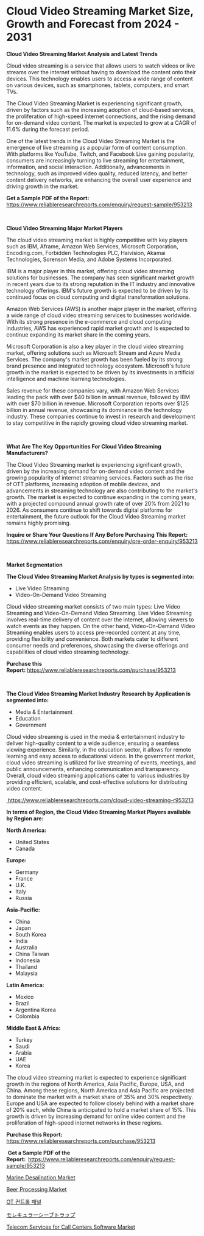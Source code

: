 <p><h1>Cloud Video Streaming Market Size, Growth and Forecast from 2024 - 2031</h1></p><p><strong>Cloud Video Streaming Market Analysis and Latest Trends</strong></p>
<p><p>Cloud video streaming is a service that allows users to watch videos or live streams over the internet without having to download the content onto their devices. This technology enables users to access a wide range of content on various devices, such as smartphones, tablets, computers, and smart TVs.</p><p>The Cloud Video Streaming Market is experiencing significant growth, driven by factors such as the increasing adoption of cloud-based services, the proliferation of high-speed internet connections, and the rising demand for on-demand video content. The market is expected to grow at a CAGR of 11.6% during the forecast period.</p><p>One of the latest trends in the Cloud Video Streaming Market is the emergence of live streaming as a popular form of content consumption. With platforms like YouTube, Twitch, and Facebook Live gaining popularity, consumers are increasingly turning to live streaming for entertainment, information, and social interaction. Additionally, advancements in technology, such as improved video quality, reduced latency, and better content delivery networks, are enhancing the overall user experience and driving growth in the market.</p></p>
<p><strong>Get a Sample PDF of the Report:&nbsp;</strong> <a href="https://www.reliableresearchreports.com/enquiry/request-sample/953213">https://www.reliableresearchreports.com/enquiry/request-sample/953213</a></p>
<p>&nbsp;</p>
<p><strong>Cloud Video Streaming Major Market Players</strong></p>
<p><p>The cloud video streaming market is highly competitive with key players such as IBM, Aframe, Amazon Web Services, Microsoft Corporation, Encoding.com, Forbidden Technologies PLC, Haivision, Akamai Technologies, Sorenson Media, and Adobe Systems Incorporated. </p><p>IBM is a major player in this market, offering cloud video streaming solutions for businesses. The company has seen significant market growth in recent years due to its strong reputation in the IT industry and innovative technology offerings. IBM's future growth is expected to be driven by its continued focus on cloud computing and digital transformation solutions.</p><p>Amazon Web Services (AWS) is another major player in the market, offering a wide range of cloud video streaming services to businesses worldwide. With its strong presence in the e-commerce and cloud computing industries, AWS has experienced rapid market growth and is expected to continue expanding its market share in the coming years.</p><p>Microsoft Corporation is also a key player in the cloud video streaming market, offering solutions such as Microsoft Stream and Azure Media Services. The company's market growth has been fueled by its strong brand presence and integrated technology ecosystem. Microsoft's future growth in the market is expected to be driven by its investments in artificial intelligence and machine learning technologies.</p><p>Sales revenue for these companies vary, with Amazon Web Services leading the pack with over $40 billion in annual revenue, followed by IBM with over $70 billion in revenue. Microsoft Corporation reports over $125 billion in annual revenue, showcasing its dominance in the technology industry. These companies continue to invest in research and development to stay competitive in the rapidly growing cloud video streaming market.</p></p>
<p>&nbsp;</p>
<p><strong>What Are The Key Opportunities For Cloud Video Streaming Manufacturers?</strong></p>
<p><p>The Cloud Video Streaming market is experiencing significant growth, driven by the increasing demand for on-demand video content and the growing popularity of internet streaming services. Factors such as the rise of OTT platforms, increasing adoption of mobile devices, and advancements in streaming technology are also contributing to the market's growth. The market is expected to continue expanding in the coming years, with a projected compound annual growth rate of over 20% from 2021 to 2026. As consumers continue to shift towards digital platforms for entertainment, the future outlook for the Cloud Video Streaming market remains highly promising.</p></p>
<p><strong>Inquire or Share Your Questions If Any Before Purchasing This Report:</strong> <a href="https://www.reliableresearchreports.com/enquiry/pre-order-enquiry/953213">https://www.reliableresearchreports.com/enquiry/pre-order-enquiry/953213</a></p>
<p>&nbsp;</p>
<p><strong>Market Segmentation</strong></p>
<p><strong>The Cloud Video Streaming Market Analysis by types is segmented into:</strong></p>
<p><ul><li>Live Video Streaming</li><li>Video-On-Demand Video Streaming</li></ul></p>
<p><p>Cloud video streaming market consists of two main types: Live Video Streaming and Video-On-Demand Video Streaming. Live Video Streaming involves real-time delivery of content over the internet, allowing viewers to watch events as they happen. On the other hand, Video-On-Demand Video Streaming enables users to access pre-recorded content at any time, providing flexibility and convenience. Both markets cater to different consumer needs and preferences, showcasing the diverse offerings and capabilities of cloud video streaming technology.</p></p>
<p><strong>Purchase this Report:&nbsp;</strong><a href="https://www.reliableresearchreports.com/purchase/953213">https://www.reliableresearchreports.com/purchase/953213</a></p>
<p>&nbsp;</p>
<p><strong>The Cloud Video Streaming Market Industry Research by Application is segmented into:</strong></p>
<p><ul><li>Media & Entertainment</li><li>Education</li><li>Government</li></ul></p>
<p><p>Cloud video streaming is used in the media & entertainment industry to deliver high-quality content to a wide audience, ensuring a seamless viewing experience. Similarly, in the education sector, it allows for remote learning and easy access to educational videos. In the government market, cloud video streaming is utilized for live streaming of events, meetings, and public announcements, enhancing communication and transparency. Overall, cloud video streaming applications cater to various industries by providing efficient, scalable, and cost-effective solutions for distributing video content.</p></p>
<p><a href="https://www.reliableresearchreports.com/cloud-video-streaming-r953213">&nbsp;https://www.reliableresearchreports.com/cloud-video-streaming-r953213</a></p>
<p><strong>In terms of Region, the Cloud Video Streaming Market Players available by Region are:</strong></p>
<p>
    <p> <strong> North America: </strong>
        <ul>
            <li>United States</li>
            <li>Canada</li>
        </ul>
        </p> 
    <p> <strong> Europe: </strong>
        <ul>
            <li>Germany</li>
            <li>France</li>
            <li>U.K.</li>
            <li>Italy</li>
            <li>Russia</li>
        </ul>
        </p> 
    <p> <strong> Asia-Pacific: </strong>
        <ul>
            <li>China</li>
            <li>Japan</li>
            <li>South Korea</li>
            <li>India</li>
            <li>Australia</li>
            <li>China Taiwan</li>
            <li>Indonesia</li>
            <li>Thailand</li>
            <li>Malaysia</li>
        </ul>
        </p> 
    <p> <strong> Latin America: </strong>
        <ul>
            <li>Mexico</li>
            <li>Brazil</li>
            <li>Argentina Korea</li>
            <li>Colombia</li>
        </ul>
        </p> 
    <p> <strong> Middle East & Africa: </strong>
        <ul>
            <li>Turkey</li>
            <li>Saudi</li>
            <li>Arabia</li>
            <li>UAE</li>
            <li>Korea</li>
        </ul>
    </p>
    </p>
<p><p>The cloud video streaming market is expected to experience significant growth in the regions of North America, Asia Pacific, Europe, USA, and China. Among these regions, North America and Asia Pacific are projected to dominate the market with a market share of 35% and 30% respectively. Europe and USA are expected to follow closely behind with a market share of 20% each, while China is anticipated to hold a market share of 15%. This growth is driven by increasing demand for online video content and the proliferation of high-speed internet networks in these regions.</p></p>
<p><strong>Purchase this Report: </strong><a href="https://www.reliableresearchreports.com/purchase/953213">https://www.reliableresearchreports.com/purchase/953213</a></p>
<p>&nbsp;<strong>Get a Sample PDF of the Report:&nbsp;&nbsp;</strong><a href="https://www.reliableresearchreports.com/enquiry/request-sample/953213">https://www.reliableresearchreports.com/enquiry/request-sample/953213</a></p>
<p><strong></strong></p>
<p><p><a href="https://www.linkedin.com/pulse/marine-desalination-market-size-outlook-forecast-2024-b7coc?trackingId=CeDi5qOvupsIHAV%2B4D7%2FLQ%3D%3D">Marine Desalination Market</a></p><p><a href="https://github.com/fiixsa/Market-Research-Report-List-2/blob/main/beer-processing-market.md">Beer Processing Market</a></p><p><a href="https://medium.com/@hilmi-2a/2024%EB%85%84%EB%B6%80%ED%84%B0-2031%EB%85%84%EA%B9%8C%EC%A7%80%EC%9D%98-ot-%EC%A0%9C%EC%96%B4%ED%8C%90-%EC%8B%9C%EC%9E%A5-%EC%A0%90%EC%9C%A0%EC%9C%A8-%EC%A7%84%ED%99%94%EC%99%80-%EC%8B%9C%EC%9E%A5-%EC%84%B1%EC%9E%A5-%ED%8A%B8%EB%A0%8C%EB%93%9C-75a037f29ebf">OT 컨트롤 패널</a></p><p><a href="https://medium.com/@ja15984/%E5%88%86%E5%AD%90%E7%AF%A9%E3%83%88%E3%83%A9%E3%83%83%E3%83%97%E5%B8%82%E5%A0%B4-%E7%AB%B6%E4%BA%89%E5%88%86%E6%9E%90-%E5%B8%82%E5%A0%B4%E3%83%88%E3%83%AC%E3%83%B3%E3%83%89%E3%81%8A%E3%82%88%E3%81%B32031%E5%B9%B4%E3%81%BE%E3%81%A7%E3%81%AE%E4%BA%88%E6%B8%AC-664394ed1442">モレキュラーシーブトラップ</a></p><p><a href="https://www.linkedin.com/pulse/telecom-services-call-centers-software-market-outlook-g1vfc?trackingId=oYnCs3y6s%2BVPu07CFNvLQg%3D%3D">Telecom Services for Call Centers Software Market</a></p></p>